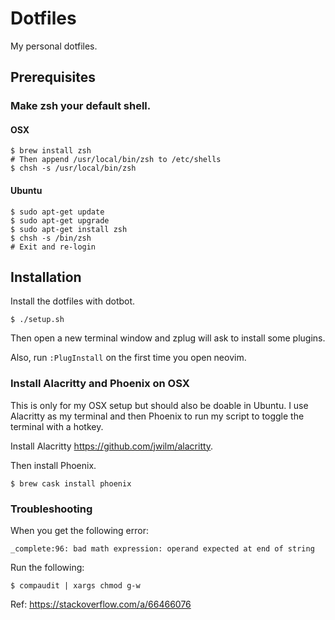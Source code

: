 # Dotfiles

My personal dotfiles.

## Prerequisites

### Make zsh your default shell.

#### OSX

```
$ brew install zsh
# Then append /usr/local/bin/zsh to /etc/shells
$ chsh -s /usr/local/bin/zsh
```
#### Ubuntu

```
$ sudo apt-get update
$ sudo apt-get upgrade
$ sudo apt-get install zsh
$ chsh -s /bin/zsh
# Exit and re-login
```

## Installation

Install the dotfiles with dotbot.
```
$ ./setup.sh
```

Then open a new terminal window and zplug will ask to install some plugins.

Also, run `:PlugInstall` on the first time you open neovim.

### Install Alacritty and Phoenix on OSX

This is only for my OSX setup but should also be doable in Ubuntu.
I use Alacritty as my terminal and then Phoenix to run my script
to toggle the terminal with a hotkey.

Install Alacritty https://github.com/jwilm/alacritty.

Then install Phoenix.

```
$ brew cask install phoenix
```

### Troubleshooting

When you get the following error:
```
_complete:96: bad math expression: operand expected at end of string
```

Run the following:
```
$ compaudit | xargs chmod g-w
```

Ref: https://stackoverflow.com/a/66466076
